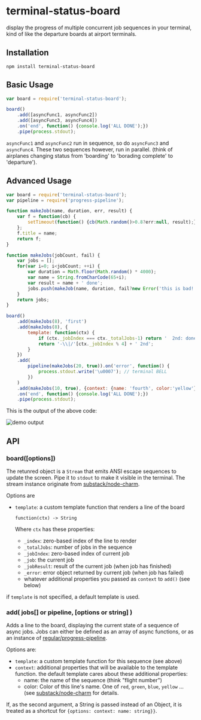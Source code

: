 terminal-status-board
====
display the progress of multiple concurrent job sequences in your terminal, kind of like the departure boards at airport terminals.

Installation
---

    npm install terminal-status-board

Basic Usage 
---
``` javascript
var board = require('terminal-status-board');

board()
    .add([asyncFunc1, asyncFunc2])
    .add([asyncFunc3, asyncFunc4])
    .on('end', function() {console.log('ALL DONE');})
    .pipe(process.stdout);
```
`asyncFunc1` and `asyncFunc2` run in sequence, so do `asyncFunc3` and `asyncFunc4`. These two sequences however, run in parallel. (think of airplanes changing status from 'boarding' to 'borading complete' to 'departure').

Advanced Usage
---

``` javascript
var board = require('terminal-status-board');
var pipeline = require('progress-pipeline');

function makeJob(name, duration, err, result) {
    var f = function(cb) {
        setTimeout(function() {cb(Math.random()>0.8?err:null, result);}, duration);
    };
    f.title = name;
    return f;
}

function makeJobs(jobCount, fail) {
    var jobs = [];
    for(var i=0; i<jobCount; ++i) {
        var duration = Math.floor(Math.random() * 4000);
        var name = String.fromCharCode(65+i);
        var result = name + ' done';
        jobs.push(makeJob(name, duration, fail?new Error('this is bad!'):null, result));
    }
    return jobs;
}

board()
    .add(makeJobs(8), 'first')
    .add(makeJobs(8), {
        template: function(ctx) {
            if (ctx._jobIndex === ctx._totalJobs-1) return '  2nd: done';
            return '-\\|/'[ctx._jobIndex % 4] + ' 2nd';
        }
    })
    .add(
        pipeline(makeJobs(20, true)).on('error', function() {
            process.stdout.write('\u0007'); // terminal BELL
        })
    )
    .add(makeJobs(10, true), {context: {name: 'fourth', color:'yellow'}})
    .on('end', function() {console.log('ALL DONE');})
    .pipe(process.stdout);
```

This is the output of the above code:

![demo output](http://regular.github.io/terminal-status-board/terminal-status-board.gif)

API
---

### board([options])

The retunred object is a `Stream` that emits ANSI escape sequences to update the screen.
Pipe it to `stdout` to make it visible in the terminal.
The stream instance originate from [substack/node-charm](http://github.com/substack/node-charm).

Options are
  - `template`: a custom template function that renders a line of the board
   
    `function(ctx) -> String`
    
    Where `ctx` has these properties:
    
    - `_index`: zero-based index of the line to render
    - `_totalJobs`: number of jobs in the sequence
    - `_jobIndex`: zero-based index of current job
    - `_job`: the current job
    - `_jobResult`: result of the current job (when job has finished)
    - `_error`: error object returned by current job (when job has failed)
    - whatever additional properties you passed as `context` to `add()` (see below)
  
  if `template` is not specified, a default template is used.
  
### add( jobs[] or pipeline, [options or string] )
    
Adds a line to the board, displaying the current state of a sequence of async jobs.
Jobs can either be defined as an array of async functions, or as an instance of [regular/progress-pipeline](http://github.com/regular/progress-pipeline).

Options are:

- `template`: a custom template function for this sequence (see above)
- `context`: additional properties that will be available to the template function.
  the default template cares about these additional properties:
  - name: the name of the sequence (think "flight number")
  - color: Color of this line's name. One of `red`, `green`, `blue`, `yellow` ... (see [substack/node-charm](github.com/substack/node-charm) for details.
  
If, as the second argument, a String is passed instead of an Object, it is treated as a shortcut for
`{options: context: name: string}}`.
